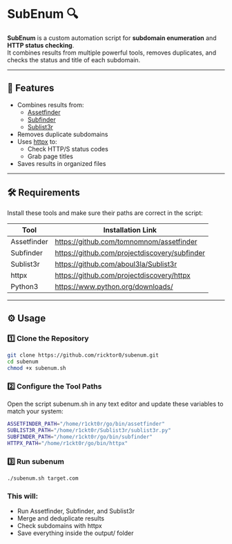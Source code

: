 # SubEnum 🔍

**SubEnum** is a custom automation script for **subdomain enumeration** and **HTTP status checking**.  
It combines results from multiple powerful tools, removes duplicates, and checks the status and title of each subdomain.

---

## 🚀 Features

- Combines results from:
  - [Assetfinder](https://github.com/tomnomnom/assetfinder)
  - [Subfinder](https://github.com/projectdiscovery/subfinder)
  - [Sublist3r](https://github.com/aboul3la/Sublist3r)
- Removes duplicate subdomains
- Uses [httpx](https://github.com/projectdiscovery/httpx) to:
  - Check HTTP/S status codes
  - Grab page titles
- Saves results in organized files

---

## 🛠 Requirements

Install these tools and make sure their paths are correct in the script:

| Tool         | Installation Link                                          |
|-------------|------------------------------------------------------------|
| Assetfinder | https://github.com/tomnomnom/assetfinder                   |
| Subfinder   | https://github.com/projectdiscovery/subfinder              |
| Sublist3r   | https://github.com/aboul3la/Sublist3r                      |
| httpx       | https://github.com/projectdiscovery/httpx                  |
| Python3     | https://www.python.org/downloads/                          |
---

## ⚙️ Usage

### 1️⃣ Clone the Repository

```bash
git clone https://github.com/ricktor0/subenum.git
cd subenum
chmod +x subenum.sh
```

### 2️⃣ Configure the Tool Paths
Open the script subenum.sh in any text editor and update these variables to match your system:
```bash
ASSETFINDER_PATH="/home/r1ckt0r/go/bin/assetfinder"
SUBLIST3R_PATH="/home/r1ckt0r/Sublist3r/sublist3r.py"
SUBFINDER_PATH="/home/r1ckt0r/go/bin/subfinder"
HTTPX_PATH="/home/r1ckt0r/go/bin/httpx"
```

### 3️⃣ Run subenum
```bash
./subenum.sh target.com
```
### This will:

- Run Assetfinder, Subfinder, and Sublist3r
- Merge and deduplicate results
- Check subdomains with httpx
- Save everything inside the output/ folder


